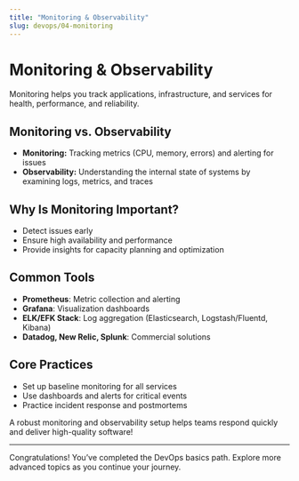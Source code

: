 ```yaml
---
title: "Monitoring & Observability"
slug: devops/04-monitoring
---
```


# Monitoring & Observability

Monitoring helps you track applications, infrastructure, and services for health, performance, and reliability.

## Monitoring vs. Observability

- **Monitoring:** Tracking metrics (CPU, memory, errors) and alerting for issues
- **Observability:** Understanding the internal state of systems by examining logs, metrics, and traces

## Why Is Monitoring Important?

- Detect issues early
- Ensure high availability and performance
- Provide insights for capacity planning and optimization

## Common Tools

- **Prometheus**: Metric collection and alerting
- **Grafana**: Visualization dashboards
- **ELK/EFK Stack**: Log aggregation (Elasticsearch, Logstash/Fluentd, Kibana)
- **Datadog, New Relic, Splunk**: Commercial solutions

## Core Practices

- Set up baseline monitoring for all services
- Use dashboards and alerts for critical events
- Practice incident response and postmortems

A robust monitoring and observability setup helps teams respond quickly and deliver high-quality software!

---

Congratulations! You’ve completed the DevOps basics path. Explore more advanced topics as you continue your journey.

